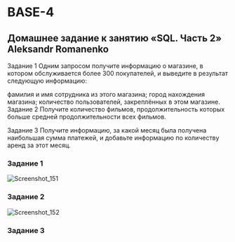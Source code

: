 # BASE-4


## Домашнее задание к занятию «SQL. Часть 2» Aleksandr Romanenko
Задание 1
Одним запросом получите информацию о магазине, в котором обслуживается более 300 покупателей, и выведите в результат следующую информацию:

фамилия и имя сотрудника из этого магазина;
город нахождения магазина;
количество пользователей, закреплённых в этом магазине.
Задание 2
Получите количество фильмов, продолжительность которых больше средней продолжительности всех фильмов.

Задание 3
Получите информацию, за какой месяц была получена наибольшая сумма платежей, и добавьте информацию по количеству аренд за этот месяц.


### Задание 1

![Screenshot_151](https://github.com/user-attachments/assets/93954fbf-9c52-4ab0-a471-8cea8987ac41)

### Задание 2

![Screenshot_152](https://github.com/user-attachments/assets/6692af62-1818-4a98-9894-bea11bc2d3b8)


### Задание 3

